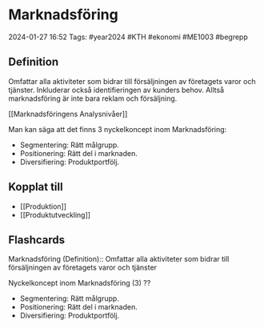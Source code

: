 # Marknadsföring

2024-01-27 16:52
Tags: #year2024 #KTH #ekonomi #ME1003 #begrepp

## Definition

Omfattar alla aktiviteter som bidrar till försäljningen av företagets varor och tjänster. Inkluderar också identifieringen av kunders behov. Alltså marknadsföring är inte bara reklam och försäljning.

[[Marknadsföringens Analysnivåer]]

Man kan säga att det finns 3 nyckelkoncept inom Marknadsföring:

- Segmentering: Rätt målgrupp.
- Positionering: Rätt del i marknaden.
- Diversifiering: Produktportfölj.

## Kopplat till

- [[Produktion]]
- [[Produktutveckling]]

## Flashcards

Marknadsföring (Definition):: Omfattar alla aktiviteter som bidrar till försäljningen av företagets varor och tjänster
<!--SR:!2024-02-02,3,250!2024-02-03,4,270-->

Nyckelkoncept inom Marknadsföring (3)
??
- Segmentering: Rätt målgrupp.
- Positionering: Rätt del i marknaden.
- Diversifiering: Produktportfölj.

